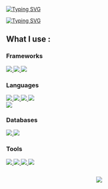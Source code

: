 <p>
  <a href="https://git.io/typing-svg"><img src="https://readme-typing-svg.demolab.com?font=Fira+Code&size=30&duration=3000&pause=500&multiline=true&repeat=false&width=435&height=100&lines=Welcome+to+my+GitHub!;I'm+Edgar+Jara" alt="Typing SVG" /></a>
</p>
<p>
  <a href="https://git.io/typing-svg"><img src="https://readme-typing-svg.demolab.com?font=Fira+Code&size=30&pause=1000&width=510&lines=Full-Stack+Developer;Computer+Science+Student;Learning+new+things+everyday" alt="Typing SVG" /></a>
</p>

<!-- **`Digital Craftsman (Student/Jr Developer)`**

<h4> Hi there 👋, welcome to my Github! I'm a Software Developer Student and a Tech Head. I'm all into learning new languages and frameworks like React or Flask. </h4> -->

<h2> What I use :</h2>

<div>

  <h3> Frameworks </h3>

  <a href='https://github.com/harish-sethuraman/readme-components'> 
    <img src='https://readme-components.vercel.app/api?component=logo&fill=black&logo=react&animation=spin&svgfill=15d8fe'/>
  </a>
  <a href='https://github.com/harish-sethuraman/readme-components'> 
    <img src='https://readme-components.vercel.app/api?component=logo&&fill=black&logo=spring&svgfill=8fce00'/>
  </a>
  <a href='https://github.com/harish-sethuraman/readme-components'> 
    <img src='https://readme-components.vercel.app/api?component=logo&&fill=black&logo=flask'/>
  </a>
  
  
  <h3> Languages </h3>

  <a href='https://github.com/harish-sethuraman/readme-components'> 
    <img src='https://readme-components.vercel.app/api?component=logo&fill=black&logo=javaScript&svgfill=f6df1c'/>
  </a>
  <a href='https://github.com/harish-sethuraman/readme-components'> 
    <img src='https://readme-components.vercel.app/api?component=logo&&fill=black&logo=python&svgfill=0b5394'/>
  </a>
  <a href='https://github.com/harish-sethuraman/readme-components'> 
    <img src='https://readme-components.vercel.app/api?component=logo&&fill=black&logo=java&svgfill=f44336'/>
  </a>
  <a href='https://github.com/harish-sethuraman/readme-components'> 
    <img src='https://readme-components.vercel.app/api?component=logo&&fill=black&logo=HTML5&svgfill=f44336&text=false'/>
  </a>
  </br>
  <a href='https://github.com/harish-sethuraman/readme-components'> 
    <img src='https://readme-components.vercel.app/api?component=logo&&fill=black&logo=CSS3&svgfill=3d85c6'/>
  </a>
  
  
  <h3> Databases </h3>

  <a href='https://github.com/harish-sethuraman/readme-components'> 
    <img src='https://readme-components.vercel.app/api?component=logo&&fill=black&logo=mongodb&svgfill=8fce00'/>
  </a>
  <a href='https://github.com/harish-sethuraman/readme-components'> 
    <img src='https://readme-components.vercel.app/api?component=logo&&fill=black&logo=mysql&svgfill=0b5394'/>
  </a>
  
  
  <h3> Tools </h3>
  
  <a href='https://github.com/harish-sethuraman/readme-components'> 
    <img src='https://readme-components.vercel.app/api?component=logo&&fill=black&logo=visualstudiocode&svgfill=2986cc&text=false'/>
  </a>
  <a href='https://github.com/harish-sethuraman/readme-components'> 
    <img src='https://readme-components.vercel.app/api?component=logo&&fill=black&logo=git&svgfill=e69138'/>
  </a>
  <a href='https://github.com/harish-sethuraman/readme-components'> 
    <img src='https://readme-components.vercel.app/api?component=logo&&fill=black&logo=node.js&svgfill=274e13'/>
  </a>
  <a href='https://github.com/harish-sethuraman/readme-components'> 
    <img src='https://readme-components.vercel.app/api?component=logo&&fill=black&logo=postman&svgfill=e69138'/>
  </a>

</div>


<h2> </h2>

<div align="center">

  <a href="https://github.com/anuraghazra/github-readme-stats">
    <img src='https://github-readme-stats.vercel.app/api?username=jarahernandez&theme=tokyonight'/>
  </a>
  
</div>



<!--
**jarahernandez/jarahernandez** is a ✨ _special_ ✨ repository because its `README.md` (this file) appears on your GitHub profile.

Here are some ideas to get you started:

- 🔭 I’m currently working on ...
- 🌱 I’m currently learning ...
- 👯 I’m looking to collaborate on ...
- 🤔 I’m looking for help with ...
- 💬 Ask me about ...
- 📫 How to reach me: ...
- 😄 Pronouns: ...
- ⚡ Fun fact: ...
-->
